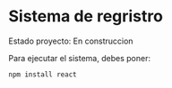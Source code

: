 <h1>Sistema de regristro</h1>

Estado proyecto: En construccion

Para ejecutar el sistema, debes poner:

```bash
npm install react
